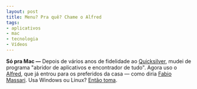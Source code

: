 ```yaml
---
layout: post
title: Menu? Pra quê? Chame o Alfred
tags:
- aplicativos
- mac
- tecnologia
- Vídeos
---
```


**Só pra Mac —** Depois de vários anos de fidelidade ao [Quicksilver](http://www.blacktree.com/), mudei de programa "abridor de aplicativos e encontrador de tudo". Agora uso o [Alfred](http://www.alfredapp.com/), que já entrou para os preferidos da casa — como diria [Fabio Massari](http://pt.wikipedia.org/wiki/Fabio_Massari). Usa Windows ou Linux? [Então toma](http://lifehacker.com/392569/best-application-launchers).
